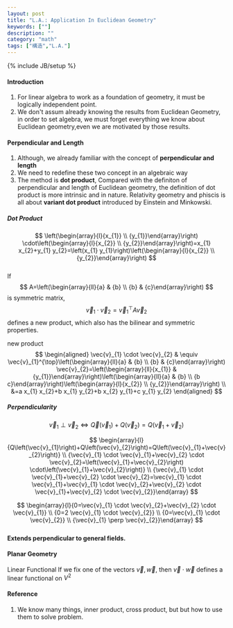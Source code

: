 ```yaml
---
layout: post
title: "L.A.: Application In Euclidean Geometry"
keywords: [""]
description: ""
category: "math"
tags: ["構造","L.A."]
---
```

{% include JB/setup %}

#### Introduction
1. For linear algebra to work as a foundation of geometry, it must be logically
independent point.
2. We don't assum already knowing the results from Euclidean Geometry, in order
   to set algebra, we must forget everything we know about Euclidean
   geometry,even we are motivated by those results.



#### Perpendicular and Length
1. Although, we already familiar with the concept of **perpendicular and length**
2. We need to redefine these two concept in an algebraic way
3. The method is **dot product**, Compared with the definiton of perpendicular
   and length of Euclidean geometry, the definition of dot product is more
   intrinsic and in nature. 
Relativity geometry and phiscis is all about **variant dot product** introduced
by Einstein and Minkowski.

##### Dot Product
$$
\left(\begin{array}{l}{x_{1}} \\ {y_{1}}\end{array}\right)
\cdot\left(\begin{array}{l}{x_{2}} \\ {y_{2}}\end{array}\right)=x_{1}
x_{2}+y_{1} y_{2}=\left(x_{1} y_{1}\right)\left(\begin{array}{l}{x_{2}} \\
{y_{2}}\end{array}\right)
$$ <br />
If $$
A=\left(\begin{array}{ll}{a} & {b} \\ {b} & {c}\end{array}\right)
$$ is symmetric matrix, $$
\vec{v}_{1} \cdot \vec{v}_{2}=\vec{v}_{1}^{\top} A \vec{v}_{2}
$$defines a new product, which also has the bilinear and
symmetric properties. <br />

new product
$$
\begin{aligned} \vec{v}_{1} \cdot \vec{v}_{2} & \equiv
\vec{v}_{1}^{\top}\left(\begin{array}{ll}{a} & {b} \\ {b} &
{c}\end{array}\right) \vec{v}_{2}=\left(\begin{array}{ll}{x_{1}} &
{y_{1}}\end{array}\right)\left(\begin{array}{ll}{a} & {b} \\ {b
c}\end{array}\right)\left(\begin{array}{l}{x_{2}} \\ {y_{2}}\end{array}\right)
\\ &=a x_{1} x_{2}+b x_{1} y_{2}+b x_{2} y_{1}+c y_{1} y_{2} \end{aligned}
$$

##### Perpendicularity
$$
\vec{v}_{1} \perp \vec{v}_{2} \Leftrightarrow
\vec{Q}\left(\vec{v}_{1}\right)+Q\left(\vec{v}_{2}\right)=Q\left(\vec{v}_{1}+\vec{v}_{2}\right)
$$

$$
\begin{array}{l}{Q\left(\vec{v}_{1}\right)+Q\left(\vec{v}_{2}\right)=Q\left(\vec{v}_{1}+\vec{v}_{2}\right)}
\\ {\vec{v}_{1} \cdot \vec{v}_{1}+\vec{v}_{2} \cdot
\vec{v}_{2}=\left(\vec{v}_{1}+\vec{v}_{2}\right)
\cdot\left(\vec{v}_{1}+\vec{v}_{2}\right)} \\ {\vec{v}_{1} \cdot
\vec{v}_{1}+\vec{v}_{2} \cdot \vec{v}_{2}=\vec{v}_{1} \cdot
\vec{v}_{1}+\vec{v}_{1} \cdot \vec{v}_{2}+\vec{v}_{2} \cdot
\vec{v}_{1}+\vec{v}_{2} \cdot \vec{v}_{2}}\end{array}
$$

$$
\begin{array}{l}{0=\vec{v}_{1} \cdot \vec{v}_{2}+\vec{v}_{2} \cdot \vec{v}_{1}}
\\ {0=2 \vec{v}_{1} \cdot \vec{v}_{2}} \\ {0=\vec{v}_{1} \cdot \vec{v}_{2}} \\
{\vec{v}_{1} \perp \vec{v}_{2}}\end{array}
$$ <br />
**Extends perpendicular  to general fields.**

#### Planar Geometry
Linear Functional
If we fix one of the vectors $\vec{v},\vec{w}$, then $\vec{v} \cdot \vec{w}$
defines a linear functional on $V^2$
#### Reference
1. We know many things, inner product, cross product, but but how to use them to
   solve problem.


